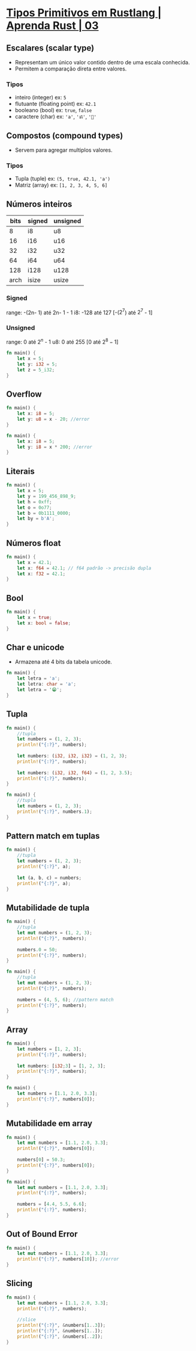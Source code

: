 # [Tipos Primitivos em Rustlang | Aprenda Rust | 03](https://youtu.be/IEFrj4znVIU)

## Escalares (scalar type)

- Representam um único valor contido dentro de uma escala conhecida.
- Permitem a comparação direta entre valores.

### Tipos

- inteiro (integer) ex: `5`
- flutuante (floating point) ex: `42.1`
- booleano (bool) ex: `true`, `false`
- caractere (char) ex: `'a'`, `'ॐ'`, `'🙂️'`  

## Compostos (compound types)

- Servem para agregar multiplos valores.

### Tipos

- Tupla (tuple) ex: `(5, true, 42.1, 'a')`
- Matriz (array) ex: `[1, 2, 3, 4, 5, 6]`

## Números inteiros

| bits | signed | unsigned |
|------|--------|----------|
| 8    | i8     | u8       |
| 16   | i16    | u16      |
| 32   | i32    | u32      |
| 64   | i64    | u64      |
| 128  | i128   | u128     |
| arch | isize  | usize    |

### Signed

range: -(2n- 1) até 2n- 1 - 1
i8: -128 até 127 [-($2^7$) até $2^7$ - 1]

### Unsigned

range: 0 até $2^n$ - 1
u8: 0 até 255 [0 até $2^8 - 1$]

```rust
fn main() {
	let x = 5;
	let y: i32 = 5;
	let z = 5_i32;
}
```

## Overflow

```rust
fn main() {
	let x: i8 = 5;
	let y: u8 = x - 20; //error
}
```

```rust
fn main() {
	let x: i8 = 5;
	let y: i8 = x * 200; //error
}
```

## Literais

```rust
fn main() {
	let x = 5;
	let y = 199_456_898_9;
	let h = 0xff;
	let o = 0o77;
	let b = 0b1111_0000;
	let by = b'A';
}
```

## Números float

```rust
fn main() {
	let x = 42.1;
	let x: f64 = 42.1; // f64 padrão -> precisão dupla
	let x: f32 = 42.1;
}
```

## Bool

```rust
fn main() {
	let x = true;
	let x: bool = false;
}
```

## Char e unicode

- Armazena até 4 bits da tabela unicode.

```rust
fn main() {
	let letra = 'a';
	let letra: char = 'a';
	let letra = '😁️';
}
```

## Tupla

```rust
fn main() {
	//tupla
	let numbers = (1, 2, 3);
	println!("{:?}", numbers);
	
	let numbers: (i32, i32, i32) = (1, 2, 3);
	println!("{:?}", numbers);
	
	let numbers: (i32, i32, f64) = (1, 2, 3.5);
	println!("{:?}", numbers);
}
```

```rust
fn main() {
	//tupla
	let numbers = (1, 2, 3);	
	println!("{:?}", numbers.1);
}
```

## Pattern match em tuplas

```rust
fn main() {
	//tupla
	let numbers = (1, 2, 3);
	println!("{:?}", a);
	
	let (a, b, c) = numbers;
	println!("{:?}", a);
}
```

## Mutabilidade de tupla

```rust
fn main() {
	//tupla
	let mut numbers = (1, 2, 3);
	println!("{:?}", numbers);
	
	numbers.0 = 50;
	println!("{:?}", numbers);
}
```

```rust
fn main() {
	//tupla
	let mut numbers = (1, 2, 3);
	println!("{:?}", numbers);
	
	numbers = (4, 5, 6); //pattern match
	println!("{:?}", numbers);
}
```

## Array

```rust
fn main() {
	let numbers = [1, 2, 3];
	println!("{:?}", numbers);
	
	let numbers: [i32;3] = [1, 2, 3];
	println!("{:?}", numbers);
}
```

```rust
fn main() {
	let numbers = [1.1, 2.0, 3.3];
	println!("{:?}", numbers[0]);
}
```

## Mutabilidade em array

```rust
fn main() {
	let mut numbers = [1.1, 2.0, 3.3];
	println!("{:?}", numbers[0]);
	
	numbers[0] = 50.3;
	println!("{:?}", numbers[0]);
}
```

```rust
fn main() {
	let mut numbers = [1.1, 2.0, 3.3];
	println!("{:?}", numbers);
	
	numbers = [4.4, 5.5, 6.6]; 
	println!("{:?}", numbers);
}
```

## Out of Bound Error

```rust
fn main() {
	let mut numbers = [1.1, 2.0, 3.3];
	println!("{:?}", numbers[10]); //error
}
```

## Slicing

```rust
fn main() {
	let mut numbers = [1.1, 2.0, 3.3];
	println!("{:?}", numbers);
	
	//slice
	println!("{:?}", &numbers[1..3]);
	println!("{:?}", &numbers[1..]);
	println!("{:?}", &numbers[..2]);
}
```
